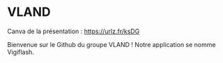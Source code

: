 # VLAND

Canva de la présentation : https://urlz.fr/ksDG

Bienvenue sur le Github du groupe VLAND ! 
Notre application se nomme Vigiflash.
